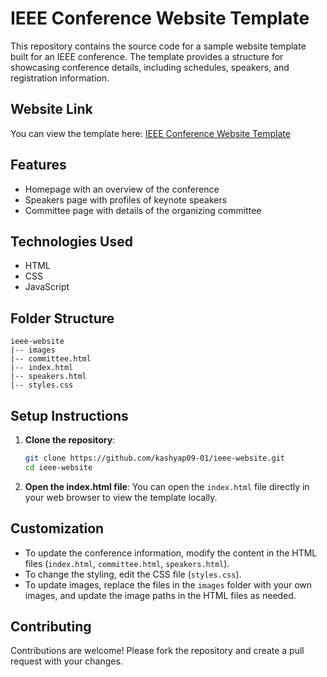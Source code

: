 # IEEE Conference Website Template

This repository contains the source code for a sample website template built for an IEEE conference. The template provides a structure for showcasing conference details, including schedules, speakers, and registration information.

## Website Link
You can view the template here: [IEEE Conference Website Template](https://akshitha2202.github.io/IEEE_CONFERENCE/)

## Features
- Homepage with an overview of the conference
- Speakers page with profiles of keynote speakers
- Committee page with details of the organizing committee

## Technologies Used
- HTML
- CSS
- JavaScript

## Folder Structure
```
ieee-website
|-- images
|-- committee.html
|-- index.html
|-- speakers.html
|-- styles.css
```

## Setup Instructions

1. **Clone the repository**:
   ```bash
   git clone https://github.com/kashyap09-01/ieee-website.git
   cd ieee-website
   ```

2. **Open the index.html file**:
   You can open the `index.html` file directly in your web browser to view the template locally.

## Customization
- To update the conference information, modify the content in the HTML files (`index.html`, `committee.html`, `speakers.html`).
- To change the styling, edit the CSS file (`styles.css`).
- To update images, replace the files in the `images` folder with your own images, and update the image paths in the HTML files as needed.

## Contributing
Contributions are welcome! Please fork the repository and create a pull request with your changes.
